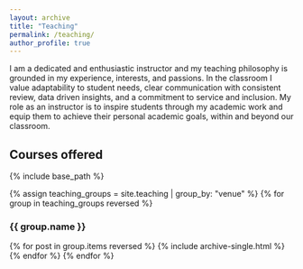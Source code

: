 ```yaml
---
layout: archive
title: "Teaching"
permalink: /teaching/
author_profile: true
---
```


I am a dedicated and enthusiastic instructor and my teaching philosophy is grounded in my experience, interests, and passions. In the classroom I value adaptability to student needs, clear communication with consistent review, data driven insights, and a commitment to service and inclusion. My role as an instructor is to inspire students through my academic work and equip them to achieve their personal academic goals, within and beyond our classroom. 

## Courses offered
{% include base_path %}

{% assign teaching_groups = site.teaching | group_by: "venue" %}
{% for group in teaching_groups reversed %}
  <h3>{{ group.name }}</h3>
  {% for post in group.items reversed %}
    {% include archive-single.html %}
  {% endfor %}
{% endfor %}
